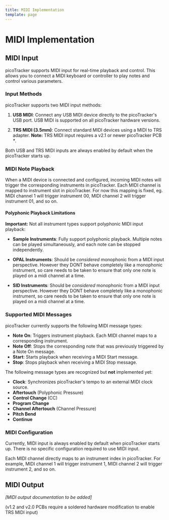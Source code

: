 ```yaml
---
title: MIDI Implementation
template: page
---
```


# MIDI Implementation

## MIDI Input

picoTracker supports MIDI input for real-time playback and control. This allows you to connect a MIDI keyboard or controller to play notes and control various parameters.

### Input Methods

picoTracker supports two MIDI input methods:

1. **USB MIDI**: Connect any USB MIDI device directly to the picoTracker's USB port. USB MIDI is supported on all picoTracker hardware versions.

2. **TRS MIDI (3.5mm)**: Connect standard MIDI devices using a MIDI to TRS adapter. **Note:** TRS MIDI input requires a v2.1 or newer picoTracker PCB _*_.

Both USB and TRS MIDI inputs are always enabled by default when the picoTracker starts up.

### MIDI Note Playback

When a MIDI device is connected and configured, incoming MIDI notes will trigger the corresponding instruments in picoTracker. Each MIDI channel is mapped to instrument slot in picoTracker. For now this mapping is fixed, eg. MIDI channel 1 will trigger instrument 00, MIDI channel 2 will trigger instrument 01, and so on.

#### Polyphonic Playback Limitations

**Important:** Not all instrument types support polyphonic MIDI input playback:

- **Sample Instruments**: Fully support polyphonic playback. Multiple notes can be played simultaneously, and each note can be stopped independently.

- **OPAL Instruments**: Should be *considered* monophonic from a MIDI input perspective. However they DONT behave completely like a monophonic instrument, so care needs to be taken to ensure that only one note is played on a midi channel at a time. 

- **SID Instruments**: Should be *considered* monophonic from a MIDI input perspective. However they DONT behave completely like a monophonic instrument, so care needs to be taken to ensure that only one note is played on a midi channel at a time. 

### Supported MIDI Messages

picoTracker currently supports the following MIDI message types:

- **Note On**: Triggers instrument playback. Each MIDI channel maps to a corresponding instrument.
- **Note Off**: Stops the corresponding note that was previously triggered by a Note On message.
- **Start**: Starts playback when receiving a MIDI Start message.
- **Stop**: Stops playback when receiving a MIDI Stop message.

The following message types are recognized but **not** implemented yet:

- **Clock**: Synchronizes picoTracker's tempo to an external MIDI clock source.
- **Aftertouch** (Polyphonic Pressure)
- **Control Change** (CC)
- **Program Change**
- **Channel Aftertouch** (Channel Pressure)
- **Pitch Bend**
- **Continue**

### MIDI Configuration

Currently, MIDI input is always enabled by default when picoTracker starts up. There is no specific configuration required to use MIDI input.

Each MIDI channel directly maps to an instrument index in picoTracker. For example, MIDI channel 1 will trigger instrument 1, MIDI channel 2 will trigger instrument 2, and so on.

## MIDI Output

*[MIDI output documentation to be added]*

 (v1.2 and v2.0 PCBs require a soldered hardware modification to enable TRS MIDI input)
